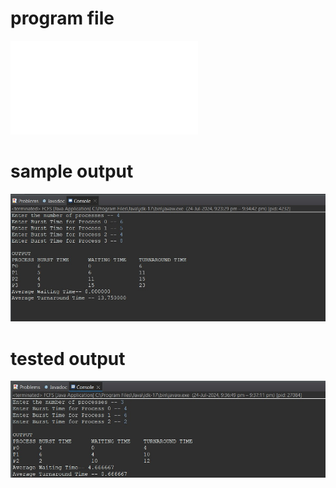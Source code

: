 # program file
![program file](FCFS.java)

# sample output
![sample output](programoutput.png.jpeg)

# tested output
![tested output](testedoutput.png.jpeg)
